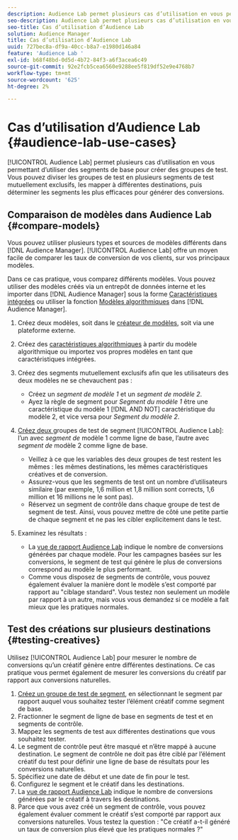 ```yaml
---
description: Audience Lab permet plusieurs cas d’utilisation en vous permettant d’utiliser des segments de base pour créer des groupes de test. Vous pouvez diviser les groupes de test en plusieurs segments de test mutuellement exclusifs, les mapper à différentes destinations, puis déterminer les segments les plus efficaces pour générer des conversions.
seo-description: Audience Lab permet plusieurs cas d’utilisation en vous permettant d’utiliser des segments de base pour créer des groupes de test. Vous pouvez diviser les groupes de test en plusieurs segments de test mutuellement exclusifs, les mapper à différentes destinations, puis déterminer les segments les plus efficaces pour générer des conversions.
seo-title: Cas d’utilisation d’Audience Lab
solution: Audience Manager
title: Cas d’utilisation d’Audience Lab
uuid: 727bec8a-df9a-40cc-b8a7-e1980d146a84
feature: 'Audience Lab '
exl-id: b68f48bd-0d5d-4b72-84f3-a6f3acea6c49
source-git-commit: 92e2fcb5cea6560e9288ee5f819df52e9e4768b7
workflow-type: tm+mt
source-wordcount: '625'
ht-degree: 2%

---
```


# Cas d’utilisation d’Audience Lab {#audience-lab-use-cases}

[!UICONTROL Audience Lab] permet plusieurs cas d’utilisation en vous permettant d’utiliser des segments de base pour créer des groupes de test. Vous pouvez diviser les groupes de test en plusieurs segments de test mutuellement exclusifs, les mapper à différentes destinations, puis déterminer les segments les plus efficaces pour générer des conversions.

## Comparaison de modèles dans Audience Lab {#compare-models}

Vous pouvez utiliser plusieurs types et sources de modèles différents dans [!DNL Audience Manager]. [!UICONTROL Audience Lab] offre un moyen facile de comparer les taux de conversion de vos clients, sur vos principaux modèles.

<!-- audience-lab-compare-models.xml -->

Dans ce cas pratique, vous comparez différents modèles. Vous pouvez utiliser des modèles créés via un entrepôt de données interne et les importer dans [!DNL Audience Manager] sous la forme [Caractéristiques intégrées](../../features/traits/create-onboarded-rule-based-traits.md#create-rules-based-or-onboarded-traits) ou utiliser la fonction [Modèles algorithmiques](../../features/algorithmic-models/understanding-models.md) dans [!DNL Audience Manager].

1. Créez deux modèles, soit dans le [créateur de modèles](../../features/algorithmic-models/create-model.md), soit via une plateforme externe.
1. Créez des [caractéristiques algorithmiques](../../features/traits/create-algorithmic-traits.md) à partir du modèle algorithmique ou importez vos propres modèles en tant que caractéristiques intégrées.
1. Créez des segments mutuellement exclusifs afin que les utilisateurs des deux modèles ne se chevauchent pas :

   * Créez un *segment de modèle 1* et un *segment de modèle 2*.
   * Ayez la règle de segment pour *Segment du modèle 1* être une caractéristique du modèle 1 [!DNL AND NOT] caractéristique du modèle 2, et vice versa pour *Segment du modèle 2*.

1. [Créez deux ](../../features/audience-lab/audience-lab-manage-test-groups.md#create-test-groups) groupes de test de segment  [!UICONTROL Audience Lab]: l’un avec  *segment de* modèle 1 comme ligne de base, l’autre avec  *segment de* modèle 2 comme ligne de base.

   * Veillez à ce que les variables des deux groupes de test restent les mêmes : les mêmes destinations, les mêmes caractéristiques créatives et de conversion.
   * Assurez-vous que les segments de test ont un nombre d’utilisateurs similaire (par exemple, 1,6 million et 1,8 million sont corrects, 1,6 million et 16 millions ne le sont pas).
   * Réservez un segment de contrôle dans chaque groupe de test de segment de test. Ainsi, vous pouvez mettre de côté une petite partie de chaque segment et ne pas les cibler explicitement dans le test.

1. Examinez les résultats :

   * La [vue de rapport Audience Lab](../../features/audience-lab/audience-lab-reporting-view.md) indique le nombre de conversions générées par chaque modèle. Pour les campagnes basées sur les conversions, le segment de test qui génère le plus de conversions correspond au modèle le plus performant.
   * Comme vous disposez de segments de contrôle, vous pouvez également évaluer la manière dont le modèle s’est comporté par rapport au &quot;ciblage standard&quot;. Vous testez non seulement un modèle par rapport à un autre, mais vous vous demandez si ce modèle a fait mieux que les pratiques normales.

## Test des créations sur plusieurs destinations {#testing-creatives}

<!-- audience-lab-creatives-across-destinations.xml -->

Utilisez [!UICONTROL Audience Lab] pour mesurer le nombre de conversions qu’un créatif génère entre différentes destinations. Ce cas pratique vous permet également de mesurer les conversions du créatif par rapport aux conversions naturelles.

1. [Créez un groupe de test de segment](../../features/audience-lab/audience-lab-manage-test-groups.md#create-test-groups), en sélectionnant le segment par rapport auquel vous souhaitez tester l’élément créatif comme segment de base.
1. Fractionner le segment de ligne de base en segments de test et en segments de contrôle.
1. Mappez les segments de test aux différentes destinations que vous souhaitez tester.
1. Le segment de contrôle peut être masqué et n’être mappé à aucune destination. Le segment de contrôle ne doit pas être ciblé par l’élément créatif du test pour définir une ligne de base de résultats pour les conversions naturelles.
1. Spécifiez une date de début et une date de fin pour le test.
1. Configurez le segment et le créatif dans les destinations.
1. La [vue de rapport Audience Lab](../../features/audience-lab/audience-lab-reporting-view.md) indique le nombre de conversions générées par le créatif à travers les destinations.
1. Parce que vous avez créé un segment de contrôle, vous pouvez également évaluer comment le créatif s’est comporté par rapport aux conversions naturelles. Vous testez la question : &quot;Ce créatif a-t-il généré un taux de conversion plus élevé que les pratiques normales ?&quot;
